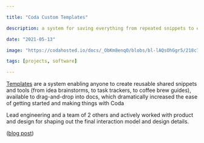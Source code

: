 ```yaml
---

title: "Coda Custom Templates"

description: a system for saving everything from repeated snippets to entire workflows into shareable, reusable templates

date: "2021-05-13"

image: "https://codahosted.io/docs/_ObKm8enqO/blobs/bl-lAQsOhGgr5/218c73f02b2a598728669749ede00803c6c9f687791de16f32f613ab5b369f1178fa80a9149b4b2a5e9ce11e33603383b857dbefa7557a5e223669def223487706c27cfdfa87bffa4a70d527a6c097c74a0473a8c2c01b854e49682ed9a1491b42a87cf2"

tags: [projects, software]

---
```


[Templates](https://community.coda.io/t/launched-custom-templates-drag-drop-and-slash-your-way/22718) are a system enabling anyone to create reusable shared snippets and tools (from idea brainstorms, to task trackers, to coffee brew guides), available to drag-and-drop into docs, which dramatically increased the ease of getting started and making things with Coda

Lead engineering and a team of 2 others and actively worked with product and design for shaping out the final interaction model and design details.

([blog post](https://coda.io/@spencer/rituals-at-scale-how-we-remixed-templates))
